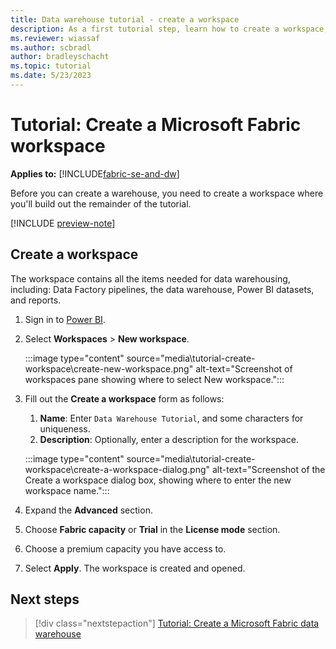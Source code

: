 ```yaml
---
title: Data warehouse tutorial - create a workspace
description: As a first tutorial step, learn how to create a workspace, which you'll work in for the rest of the tutorial.
ms.reviewer: wiassaf
ms.author: scbradl
author: bradleyschacht
ms.topic: tutorial
ms.date: 5/23/2023
---
```


# Tutorial: Create a Microsoft Fabric workspace

**Applies to:** [!INCLUDE[fabric-se-and-dw](includes/applies-to-version/fabric-se-and-dw.md)]

Before you can create a warehouse, you need to create a workspace where you'll build out the remainder of the tutorial.

[!INCLUDE [preview-note](../includes/preview-note.md)]

## Create a workspace

The workspace contains all the items needed for data warehousing, including: Data Factory pipelines, the data warehouse, Power BI datasets, and reports.

1. Sign in to [Power BI](https://powerbi.com).
1. Select **Workspaces** > **New workspace**.

   :::image type="content" source="media\tutorial-create-workspace\create-new-workspace.png" alt-text="Screenshot of workspaces pane showing where to select New workspace.":::

1. Fill out the **Create a workspace** form as follows:
   1. **Name**: Enter `Data Warehouse Tutorial`, and some characters for uniqueness.
   1. **Description**: Optionally, enter a description for the workspace.

   :::image type="content" source="media\tutorial-create-workspace\create-a-workspace-dialog.png" alt-text="Screenshot of the Create a workspace dialog box, showing where to enter the new workspace name.":::

1. Expand the **Advanced** section.
1. Choose **Fabric capacity** or **Trial** in the **License mode** section.
1. Choose a premium capacity you have access to.
1. Select **Apply**. The workspace is created and opened.

## Next steps

> [!div class="nextstepaction"]
> [Tutorial: Create a Microsoft Fabric data warehouse](tutorial-create-warehouse.md)